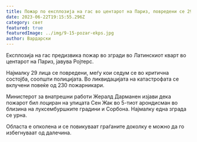 ```yaml
---
title: Пожар по експлозија на гас во центарот на Париз, повредени се 29 лица
date: 2023-06-22T19:15:55.296Z
category: свет
featured: true
featuredImage: ../img/9-15-pozar-ekps.jpg
author: Вардарски
---
```

Експлозија на гас предизвика пожар во згради во Латинскиот кварт во центарот на Париз, јавува Ројтерс.

Најмалку 29 лица се повредени, меѓу кои седум се во критична состојба, соопшти полицијата. Во ликвидацијата на катастрофата се вклучени повеќе од 230 пожарникари.

Министерот за внатрешни работи Жералд Дарманен изјави дека пожарот бил лоциран на улицата Сен Жак во 5-тиот арондисман во близина на луксембуршките градини и Сорбона. Најмалку една зграда се урна.

Областа е опколена и се повикуваат граѓаните доколку е можно да го избегнуваат од далечина.